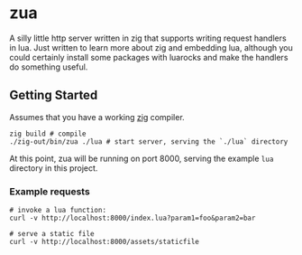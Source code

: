 # zua

A silly little http server written in zig that supports writing request handlers in lua. Just
written to learn more about zig and embedding lua, although you could certainly install some
packages with luarocks and make the handlers do something useful.

## Getting Started

Assumes that you have a working [zig](https://ziglang.org) compiler.

```shell
zig build # compile
./zig-out/bin/zua ./lua # start server, serving the `./lua` directory
```

At this point, zua will be running on port 8000, serving the example `lua` directory in this
project.

### Example requests

```shell
# invoke a lua function:
curl -v http://localhost:8000/index.lua?param1=foo&param2=bar

# serve a static file
curl -v http://localhost:8000/assets/staticfile
```
